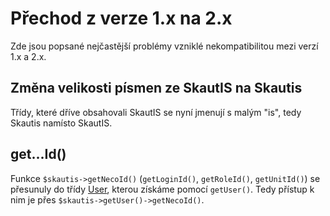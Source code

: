# Přechod z verze 1.x na 2.x
Zde jsou popsané nejčastější problémy vzniklé nekompatibilitou mezi verzí 1.x a 2.x.

## Změna velikosti písmen ze SkautIS na Skautis

Třídy, které dříve obsahovali SkautIS se nyní jmenují s malým "is", tedy Skautis namísto SkautIS.

## get...Id()
Funkce `$skautis->getNecoId()` (`getLoginId()`, `getRoleId()`, `getUnitId()`) se přesunuly do třídy [User](/src/User.php), kterou získáme pomocí `getUser()`. Tedy přístup k nim je přes `$skautis->getUser()->getNecoId()`.
